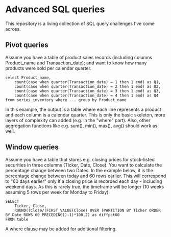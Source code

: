 # Advanced SQL queries

This repository is a living collection of SQL query challenges I've come across.

## Pivot queries

Assume you have a table of product sales records (including columns Product_name and Transaction_date); and want to know how many products were sold per calendar quarter.

    select Product_name,
        count(case when quarter(Transaction_date) = 1 then 1 end) as Q1,
        count(case when quarter(Transaction_date) = 2 then 1 end) as Q2, 
        count(case when quarter(Transaction_date) = 3 then 1 end) as Q3, 
        count(case when quarter(Transaction_date) = 4 then 1 end) as Q4
    from series_inventory where ... group by Product_name

In this example, the output is a table where each line represents a product and each column is a calendar quarter. This is only the basic skeleton, more layers of complexity can added (e.g. in the "where" part). Also, other aggregation functions like e.g. sum(), min(), max(), avg() should work as well.

## Window queries

Assume you have a table that stores e.g. closing prices for stock-listed securities in three columns (Ticker, Date, Close). You want to calculate the percentage change between two Dates. In the example below, it is the percentage change between today and 60 rows earlier. This will correspond to "60 days earlier" only if a closing price is recorded each day - including weekend days. As this is rarely true, the timeframe will be longer (10 weeks assuming 5 rows per week for Monday to Friday).

    SELECT 
        Ticker, Close, 
        ROUND((Close/(FIRST_VALUE(Close) OVER (PARTITION BY Ticker ORDER BY Date ROWS 60 PRECEDING))-1)*100,2) as diffpct60
    FROM table 

A where clause may be added for additional filtering.
